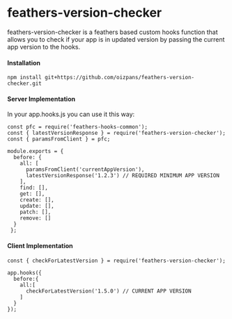 # feathers-version-checker
feathers-version-checker is a feathers based custom hooks function that allows you to check if your app is in updated version by passing the current app version to the hooks.

<h4> Installation </h4>

`npm install git+https://github.com/oizpans/feathers-version-checker.git`

<h4> Server Implementation </h4>

In your app.hooks.js you can use it this way:

```
const pfc = require('feathers-hooks-common');
const { latestVersionResponse } = require('feathers-version-checker');
const { paramsFromClient } = pfc;

module.exports = {
  before: {
    all: [
      paramsFromClient('currentAppVersion'),
      latestVersionResponse('1.2.3') // REQUIRED MINIMUM APP VERSION
    ],
    find: [],
    get: [],
    create: [],
    update: [],
    patch: [],
    remove: []
  }
 };
 ```

<h4> Client Implementation </h4>

```
const { checkForLatestVersion } = require('feathers-version-checker');

app.hooks({
  before:{
    all:[
      checkForLatestVersion('1.5.0') // CURRENT APP VERSION
    ]
  }
});
```
